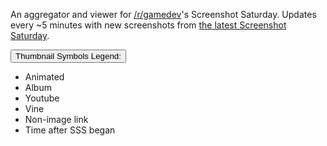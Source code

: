 An aggregator and viewer for [/r/gamedev](http://www.reddit.com/r/gamedev/)'s Screenshot Saturday. Updates every ~5 minutes with new screenshots from [the latest Screenshot Saturday](http://www.reddit.com/r/gamedev/search?q=flair:SSS&restrict_sr=on&sort=new&t=all).

<div id="key" class="dropdown">
  <button id="dLabel" class="btn btn-default dropdown-toggle" type="button" data-toggle="dropdown" aria-haspopup="true" aria-expanded="false">
    Thumbnail Symbols Legend:
    <span class="caret"></span>
  </button>
  <ul class="dropdown-menu" role="menu" aria-labelledby="dLabel">
    <li class="dropdown"><i class="fa fa-spinner" title=""></i> Animated</li>
    <li class="dropdown"><i class="fa fa-folder-open" title=""></i> Album</li>
    <li class="dropdown"><i class="fa fa-youtube-play" title=""></i> Youtube</li>
    <li class="dropdown"><i class="fa fa-vine" title=""></i> Vine </li>
    <li class="dropdown"><i class="fa fa-binoculars" title=""></i>Non-image link</li>
    <li class="dropdown"><i class="fa fa-clock-o" title=""></i> Time after SSS began</li>
  </ul>
</div>